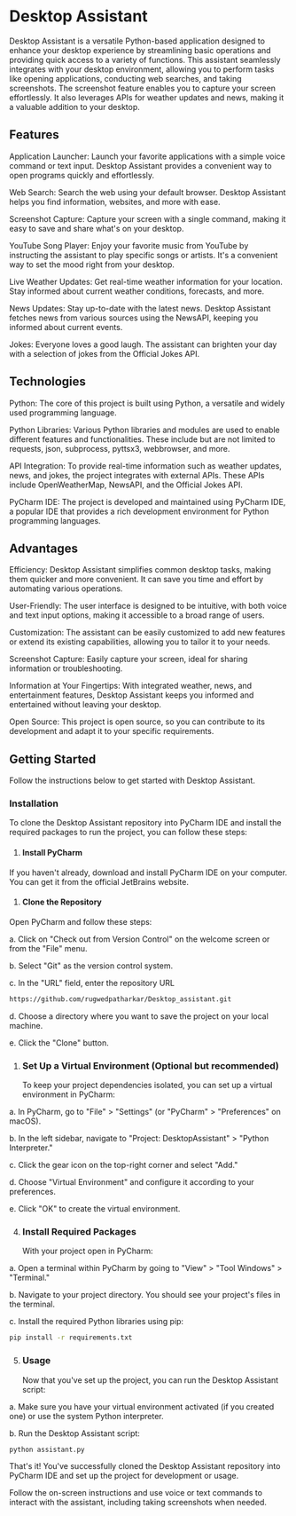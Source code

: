 # Desktop Assistant

Desktop Assistant is a versatile Python-based application designed to enhance your desktop experience by streamlining basic operations and providing quick access to a variety of functions. This assistant seamlessly integrates with your desktop environment, allowing you to perform tasks like opening applications, conducting web searches, and taking screenshots. The screenshot feature enables you to capture your screen effortlessly. It also leverages APIs for weather updates and news, making it a valuable addition to your desktop.

## Features

Application Launcher: Launch your favorite applications with a simple voice command or text input. Desktop Assistant provides a convenient way to open programs quickly and effortlessly.

Web Search: Search the web using your default browser. Desktop Assistant helps you find information, websites, and more with ease.

Screenshot Capture: Capture your screen with a single command, making it easy to save and share what's on your desktop.

YouTube Song Player: Enjoy your favorite music from YouTube by instructing the assistant to play specific songs or artists. It's a convenient way to set the mood right from your desktop.

Live Weather Updates: Get real-time weather information for your location. Stay informed about current weather conditions, forecasts, and more.

News Updates: Stay up-to-date with the latest news. Desktop Assistant fetches news from various sources using the NewsAPI, keeping you informed about current events.

Jokes: Everyone loves a good laugh. The assistant can brighten your day with a selection of jokes from the Official Jokes API.

## Technologies

Python: The core of this project is built using Python, a versatile and widely used programming language.

Python Libraries: Various Python libraries and modules are used to enable different features and functionalities. These include but are not limited to requests, json, subprocess, pyttsx3, webbrowser, and more.

API Integration: To provide real-time information such as weather updates, news, and jokes, the project integrates with external APIs. These APIs include OpenWeatherMap, NewsAPI, and the Official Jokes API.

PyCharm IDE: The project is developed and maintained using PyCharm IDE, a popular IDE that provides a rich development environment for Python programming languages.

## Advantages

Efficiency: Desktop Assistant simplifies common desktop tasks, making them quicker and more convenient. It can save you time and effort by automating various operations.

User-Friendly: The user interface is designed to be intuitive, with both voice and text input options, making it accessible to a broad range of users.

Customization: The assistant can be easily customized to add new features or extend its existing capabilities, allowing you to tailor it to your needs.

Screenshot Capture: Easily capture your screen, ideal for sharing information or troubleshooting.

Information at Your Fingertips: With integrated weather, news, and entertainment features, Desktop Assistant keeps you informed and entertained without leaving your desktop.

Open Source: This project is open source, so you can contribute to its development and adapt it to your specific requirements.

## Getting Started

Follow the instructions below to get started with Desktop Assistant.

### Installation

To clone the Desktop Assistant repository into PyCharm IDE and install the required packages to run the project, you can follow these steps:

1. #### Install PyCharm

If you haven't already, download and install PyCharm IDE on your computer. You can get it from the official JetBrains website.

1. #### Clone the Repository

Open PyCharm and follow these steps:

a. Click on "Check out from Version Control" on the welcome screen or from the "File" menu.

b. Select "Git" as the version control system.

c. In the "URL" field, enter the repository URL

```bash
https://github.com/rugwedpatharkar/Desktop_assistant.git
```

d. Choose a directory where you want to save the project on your local machine.

e. Click the "Clone" button.

1. ### Set Up a Virtual Environment (Optional but recommended)

   To keep your project dependencies isolated, you can set up a virtual environment in PyCharm:

a. In PyCharm, go to "File" > "Settings" (or "PyCharm" > "Preferences" on macOS).

b. In the left sidebar, navigate to "Project: DesktopAssistant" > "Python Interpreter."

c. Click the gear icon on the top-right corner and select "Add."

d. Choose "Virtual Environment" and configure it according to your preferences.

e. Click "OK" to create the virtual environment.

4. ### Install Required Packages

   With your project open in PyCharm:

a. Open a terminal within PyCharm by going to "View" > "Tool Windows" > "Terminal."

b. Navigate to your project directory. You should see your project's files in the terminal.

c. Install the required Python libraries using pip:

```bash
pip install -r requirements.txt
```

5. ### Usage

   Now that you've set up the project, you can run the Desktop Assistant script:

a. Make sure you have your virtual environment activated (if you created one) or use the system Python interpreter.

b. Run the Desktop Assistant script:

```bash
python assistant.py
```

That's it! You've successfully cloned the Desktop Assistant repository into PyCharm IDE and set up the project for development or usage.

Follow the on-screen instructions and use voice or text commands to interact with the assistant, including taking screenshots when needed.
